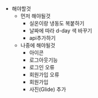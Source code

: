 - 해야할것
  - 먼저 해야될것 
    - 실온이랑 냉동도 복붙하기
    - 날짜에 따라 d-day 색 바꾸기
    - api추가하기
  - 나중에 해야될것
    - 아이콘
    - 로그아웃기능
    - 로그인 오류
    - 회원가입 오류
    - 회원가입
    - 사진(Glide) 추가
